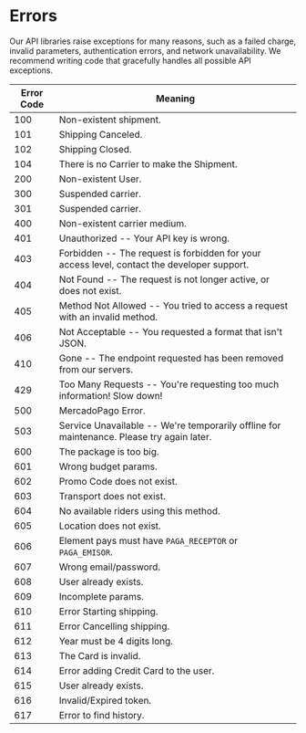 # Errors

Our API libraries raise exceptions for many reasons, such as a failed charge, invalid parameters, authentication errors, and network unavailability. We recommend writing code that gracefully handles all possible API exceptions.


Error Code | Meaning
---------- | -------
100	| Non-existent shipment.
101	| Shipping Canceled.
102	| Shipping Closed.
104	| There is no Carrier to make the Shipment.
200	| Non-existent User.
300	| Suspended carrier.
301	| Suspended carrier.
400	| Non-existent carrier medium.
401	| Unauthorized -- Your API key is wrong.
403	| Forbidden -- The request is forbidden for your access level, contact the developer support.
404	| Not Found -- The request is not longer active, or does not exist.
405	| Method Not Allowed -- You tried to access a request with an invalid method.
406	| Not Acceptable -- You requested a format that isn't JSON.
410	| Gone -- The endpoint requested has been removed from our servers.
429	| Too Many Requests -- You're requesting too much information! Slow down!
500	| MercadoPago Error.
503	| Service Unavailable -- We're temporarily offline for maintenance. Please try again later.
600	| The package is too big.
601	| Wrong budget params.
602	| Promo Code does not exist.
603	| Transport does not exist.
604	| No available riders using this method.
605	| Location does not exist.
606	| Element pays must have `PAGA_RECEPTOR` or  `PAGA_EMISOR`.
607	| Wrong email/password.
608	| User already exists.
609	| Incomplete params.
610	| Error Starting shipping.
611	| Error Cancelling shipping.
612	| Year must be 4 digits long.
613	| The Card is invalid.
614	| Error adding Credit Card to the user.
615	| User already exists.
616	| Invalid/Expired token.
617	| Error to find history.
